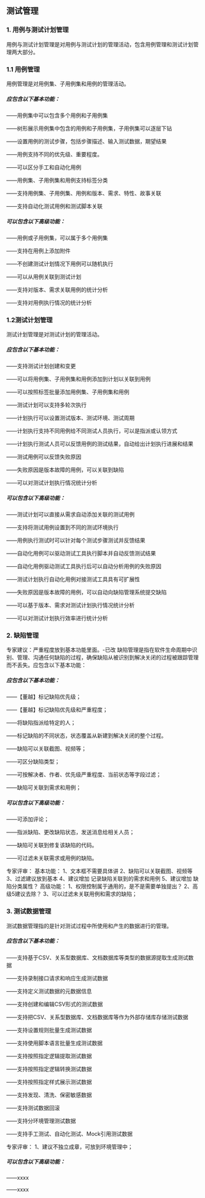 ## 测试管理

### 1. 用例与测试计划管理

用例与测试计划管理是对用例与测试计划的管理活动，包含用例管理和测试计划管理两大部分。

### 1.1 用例管理

用例管理是对用例集、子用例集和用例的管理活动。

##### 应包含以下基本功能：

——用例集中可以包含多个用例和子用例集

——树形展示用例集中包含的用例和子用例集，子用例集可以逐层下钻

——设置用例的测试步骤，包括步骤描述、输入测试数据，期望结果

——用例支持不同的优先级、重要程度。

——可以区分手工和自动化用例

——用例集、子用例集和用例支持标签分类

——支持用例集、子用例集、用例和版本、需求、特性、故事关联

——支持自动化测试用例和测试脚本关联

##### 可以包含以下高级功能：

——用例或子用例集，可以属于多个用例集

——支持在用例上添加附件

——不创建测试计划情况下用例可以随机执行

——可以从用例关联到测试计划

——支持对版本、需求关联用例的统计分析

——支持对用例执行情况的统计分析

### 1.2测试计划管理

测试计划管理是对测试计划的管理活动。

##### 应包含以下基本功能：

——支持测试计划创建和变更

——可以将用例集、子用例集和用例添加到计划以关联到用例

——可以按照标签批量添加用例集、子用例集和用例

——测试计划可以支持多轮次执行

——计划执行可以设置测试版本、测试环境、测试周期

——计划执行支持不同用例给不同测试人员执行，可以是指派或认领方式

——计划执行测试人员可以反馈用例的测试结果，自动给出计划执行进展和结果

——测试用例可以反馈失败原因

——失败原因是版本故障的用例，可以关联到缺陷

——可以对测试计划执行情况统计分析

##### 可以包含以下高级功能：

——测试计划可以直接从需求自动添加关联的测试用例

——支持将测试用例设置到不同的测试环境执行

——用例执行测试时可以针对每个测试步骤测试并反馈结果

——自动化用例可以驱动测试工具执行脚本并自动反馈测试结果

——自动化用例驱动测试工具执行后可以自动分析用例的失败原因

——测试计划执行自动化用例对接测试工具具有可扩展性

——失败原因是版本故障的用例，可以自动向缺陷管理系统提交缺陷

——可以基于版本、需求对测试计划执行情况统计分析

——可以对测试计划执行效率进行统计分析

### 2. 缺陷管理

专家建议：严重程度放到基本功能里面。-已改
缺陷管理是指在软件生命周期中识别、管理、沟通任何缺陷的过程，确保缺陷从被识别到解决关闭的过程被跟踪管理而不丢失。应包含以下基本功能：

##### 应包含以下基本功能：
——【董越】标记缺陷优先级；

——【董越】标记缺陷优先级和严重程度；

——将缺陷指派给特定的人；

——标记缺陷的不同状态，状态覆盖从新建到解决关闭的整个过程。

——缺陷可以关联截图、视频等；

——可区分缺陷类型；

——可按解决者、作者、优先级严重程度、当前状态等字段过滤；

——缺陷可关联到需求和用例；

##### 可以包含以下高级功能：

——可添加评论；

——指派缺陷、更改缺陷状态，发送消息给相关人员；

——缺陷可关联到修复该缺陷的代码。

——可过滤未关联需求或用例的缺陷。

专家评审：
基本功能：
1、文本框不需要具体讲
2、缺陷可以关联截图、视频等
3、过滤建议放到基本
4、建议增加 记录缺陷关联到的需求和用例
5、建议增加 缺陷分类属性？
高级功能：
1、权限控制属于通用的，是不是需要单独提出？
2、高级5建议去除？
3、可以过滤未关联用例和需求的缺陷； 

### 3. 测试数据管理

测试数据管理指的是针对测试过程中所使用和产生的数据进行的管理。

##### 应包含以下基本功能：

——支持基于CSV、关系型数据库、文档数据库等类型的数据源提取生成测试数据

——支持录制接口请求和响应生成测试数据

——支持定义测试数据的元数据信息

——支持创建和编辑CSV形式的测试数据

——支持把CSV、关系型数据库、文档数据库等作为外部存储库存储测试数据

——支持设置规则批量生成测试数据

——支持使用脚本语言批量生成测试数据

——支持按照指定逻辑提取测试数据

——支持按照指定逻辑转换测试数据

——支持按照指定样式展示测试数据

——支持发现、清洗、保密敏感数据

——支持测试数据回滚

——支持分环境管理测试数据

——支持手工测试、自动化测试、Mock引用测试数据

专家评审：
1、建议不独立成章，可放到环境管理中；

##### 可以包含以下高级功能：

——xxxx

——xxxx

